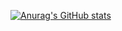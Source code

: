 [![Anurag's GitHub stats](https://github-readme-stats.vercel.app/api?ShuheiNishijima=anuraghazra)](https://github.com/anuraghazra/github-readme-stats)
